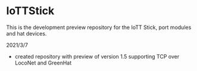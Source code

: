 # IoTTStick
This is the development preview repository for the IoTT Stick, port modules and hat devices. 

2021/3/7
- created repository with preview of version 1.5 supporting TCP over LocoNet and GreenHat
